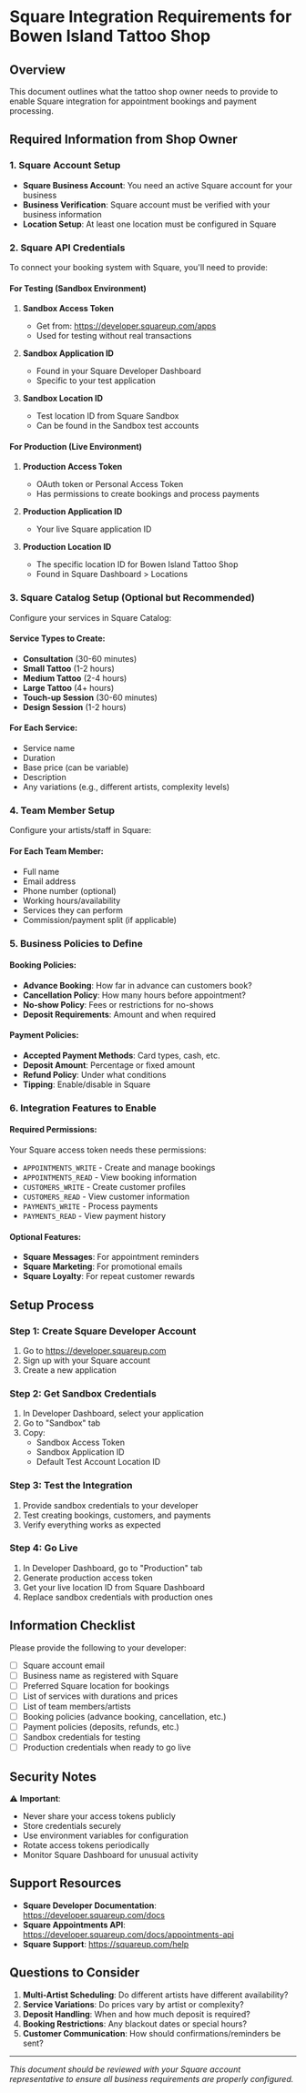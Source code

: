 # Square Integration Requirements for Bowen Island Tattoo Shop

## Overview
This document outlines what the tattoo shop owner needs to provide to enable Square integration for appointment bookings and payment processing.

## Required Information from Shop Owner

### 1. Square Account Setup
- **Square Business Account**: You need an active Square account for your business
- **Business Verification**: Square account must be verified with your business information
- **Location Setup**: At least one location must be configured in Square

### 2. Square API Credentials
To connect your booking system with Square, you'll need to provide:

#### For Testing (Sandbox Environment)
1. **Sandbox Access Token**
   - Get from: https://developer.squareup.com/apps
   - Used for testing without real transactions
   
2. **Sandbox Application ID**
   - Found in your Square Developer Dashboard
   - Specific to your test application
   
3. **Sandbox Location ID**
   - Test location ID from Square Sandbox
   - Can be found in the Sandbox test accounts

#### For Production (Live Environment)
1. **Production Access Token**
   - OAuth token or Personal Access Token
   - Has permissions to create bookings and process payments
   
2. **Production Application ID**
   - Your live Square application ID
   
3. **Production Location ID**
   - The specific location ID for Bowen Island Tattoo Shop
   - Found in Square Dashboard > Locations

### 3. Square Catalog Setup (Optional but Recommended)
Configure your services in Square Catalog:

#### Service Types to Create:
- **Consultation** (30-60 minutes)
- **Small Tattoo** (1-2 hours)
- **Medium Tattoo** (2-4 hours)
- **Large Tattoo** (4+ hours)
- **Touch-up Session** (30-60 minutes)
- **Design Session** (1-2 hours)

#### For Each Service:
- Service name
- Duration
- Base price (can be variable)
- Description
- Any variations (e.g., different artists, complexity levels)

### 4. Team Member Setup
Configure your artists/staff in Square:

#### For Each Team Member:
- Full name
- Email address
- Phone number (optional)
- Working hours/availability
- Services they can perform
- Commission/payment split (if applicable)

### 5. Business Policies to Define

#### Booking Policies:
- **Advance Booking**: How far in advance can customers book?
- **Cancellation Policy**: How many hours before appointment?
- **No-show Policy**: Fees or restrictions for no-shows
- **Deposit Requirements**: Amount and when required

#### Payment Policies:
- **Accepted Payment Methods**: Card types, cash, etc.
- **Deposit Amount**: Percentage or fixed amount
- **Refund Policy**: Under what conditions
- **Tipping**: Enable/disable in Square

### 6. Integration Features to Enable

#### Required Permissions:
Your Square access token needs these permissions:
- `APPOINTMENTS_WRITE` - Create and manage bookings
- `APPOINTMENTS_READ` - View booking information
- `CUSTOMERS_WRITE` - Create customer profiles
- `CUSTOMERS_READ` - View customer information
- `PAYMENTS_WRITE` - Process payments
- `PAYMENTS_READ` - View payment history

#### Optional Features:
- **Square Messages**: For appointment reminders
- **Square Marketing**: For promotional emails
- **Square Loyalty**: For repeat customer rewards

## Setup Process

### Step 1: Create Square Developer Account
1. Go to https://developer.squareup.com
2. Sign up with your Square account
3. Create a new application

### Step 2: Get Sandbox Credentials
1. In Developer Dashboard, select your application
2. Go to "Sandbox" tab
3. Copy:
   - Sandbox Access Token
   - Sandbox Application ID
   - Default Test Account Location ID

### Step 3: Test the Integration
1. Provide sandbox credentials to your developer
2. Test creating bookings, customers, and payments
3. Verify everything works as expected

### Step 4: Go Live
1. In Developer Dashboard, go to "Production" tab
2. Generate production access token
3. Get your live location ID from Square Dashboard
4. Replace sandbox credentials with production ones

## Information Checklist

Please provide the following to your developer:

- [ ] Square account email
- [ ] Business name as registered with Square
- [ ] Preferred Square location for bookings
- [ ] List of services with durations and prices
- [ ] List of team members/artists
- [ ] Booking policies (advance booking, cancellation, etc.)
- [ ] Payment policies (deposits, refunds, etc.)
- [ ] Sandbox credentials for testing
- [ ] Production credentials when ready to go live

## Security Notes

⚠️ **Important**: 
- Never share your access tokens publicly
- Store credentials securely
- Use environment variables for configuration
- Rotate access tokens periodically
- Monitor Square Dashboard for unusual activity

## Support Resources

- **Square Developer Documentation**: https://developer.squareup.com/docs
- **Square Appointments API**: https://developer.squareup.com/docs/appointments-api
- **Square Support**: https://squareup.com/help

## Questions to Consider

1. **Multi-Artist Scheduling**: Do different artists have different availability?
2. **Service Variations**: Do prices vary by artist or complexity?
3. **Deposit Handling**: When and how much deposit is required?
4. **Booking Restrictions**: Any blackout dates or special hours?
5. **Customer Communication**: How should confirmations/reminders be sent?

---

*This document should be reviewed with your Square account representative to ensure all business requirements are properly configured.* 